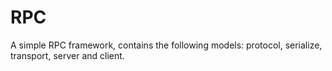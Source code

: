 # RPC
A simple RPC framework, contains the following models: protocol, serialize, transport, server and client.
